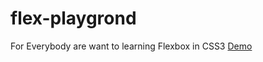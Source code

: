 # flex-playgrond
For Everybody are want to learning Flexbox in CSS3
<a href="https://flexbox-playground-layout.netlify.app/"> Demo </a>
